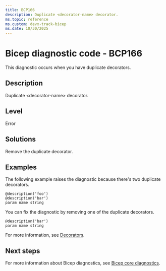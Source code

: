 ```yaml
---
title: BCP166
description: Duplicate <decorator-name> decorator.
ms.topic: reference
ms.custom: devx-track-bicep
ms.date: 10/30/2025
---
```


# Bicep diagnostic code - BCP166

This diagnostic occurs when you have duplicate decorators.

## Description

Duplicate \<decorator-name> decorator.

## Level

Error

## Solutions

Remove the duplicate decorator.

## Examples

The following example raises the diagnostic because there's two duplicate decorators.

```bicep
@description('foo')
@description('bar')
param name string
```

You can fix the diagnostic by removing one of the duplicate decorators.  

```bicep
@description('bar')
param name string
```

For more information, see [Decorators](../file.md#decorators).

## Next steps

For more information about Bicep diagnostics, see [Bicep core diagnostics](../bicep-core-diagnostics.md).
